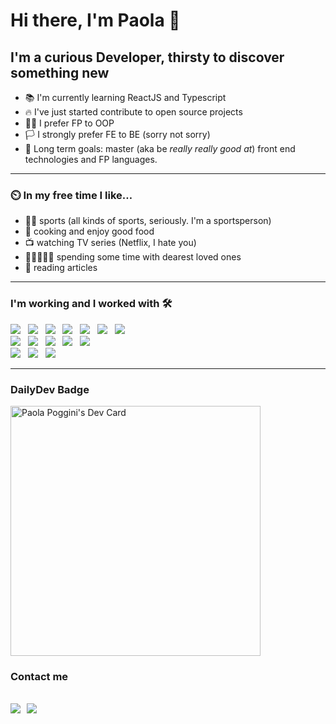 # Hi there, I'm Paola 👋

## I'm a curious Developer, thirsty to discover something new

- 📚 I'm currently learning ReactJS and Typescript
- 🔥 I've just started contribute to open source projects
- 💪🏼 I prefer FP to OOP
- 🏳️ I strongly prefer FE to BE (sorry not sorry)
- 🥅 Long term goals: master (aka be *really really good at*) front end technologies and FP languages.
---

### ⏲️ In my free time I like…	

- 🧗‍♀️ sports (all kinds of sports, seriously. I'm a sportsperson)
- 🍝 cooking and enjoy good food
- 📺 watching TV series (Netflix, I hate you)
- 🧑🏿‍🤝‍🧑🏽 spending some time with dearest loved ones
- 📰 reading articles
---

### I'm working and I worked with 🛠 
<p>
   <img src="https://img.shields.io/badge/HTML%20-%23F7DF1E.svg?&style=for-the-badge&color=E34F26" />&nbsp;&nbsp;
   <img src="https://img.shields.io/badge/css%20-%23F7DF1E.svg?&style=for-the-badge&color=5BA8EE" />&nbsp;&nbsp;
   <img src="https://img.shields.io/badge/Scss%20-%23F7DF1E.svg?&style=for-the-badge&color=CD6799" />&nbsp;&nbsp;
   <img src="https://img.shields.io/badge/JavaScript%20-%23F7DF1E.svg?&style=for-the-badge&color=F7DF1E" />&nbsp;&nbsp;
   <img src="https://img.shields.io/badge/Vue%20-%23F7DF1E.svg?&style=for-the-badge&color=41B883" />&nbsp;&nbsp;
   <img src="https://img.shields.io/badge/react%20-%23F7DF1E.svg?&style=for-the-badge&color=00D8FF" />&nbsp;&nbsp;
   <img src="https://img.shields.io/badge/TypeScript%20-%23F7DF1E.svg?&style=for-the-badge&color=3178C6" />&nbsp;&nbsp;
   <br />
   <img src="https://img.shields.io/badge/Php%20-%23F7DF1E.svg?&style=for-the-badge&color=#474A8A" />&nbsp;&nbsp;
   <img src="https://img.shields.io/badge/Symfony%20-%23F7DF1E.svg?&style=for-the-badge&color=000000" />&nbsp;&nbsp;
   <img src="https://img.shields.io/badge/Laravel%20-%23F7DF1E.svg?&style=for-the-badge&color=F24F3B" />&nbsp;&nbsp;
   <img src="https://img.shields.io/badge/Elixir%20-%23F7DF1E.svg?&style=for-the-badge&color=5b1ca3" />&nbsp;&nbsp;
   <img src="https://img.shields.io/badge/Phoenix%20-%23F7DF1E.svg?&style=for-the-badge&color=f75d3e" />&nbsp;&nbsp;
   <br />
   <img src="https://img.shields.io/badge/GitHub%20-%23F7DF1E.svg?&style=for-the-badge&color=000" />&nbsp;&nbsp;
   <img src="https://img.shields.io/badge/Bitbucket%20-%23F7DF1E.svg?&style=for-the-badge&color=2684FF" />&nbsp;&nbsp;
   <img src="https://img.shields.io/badge/Docker%20-%23F7DF1E.svg?&style=for-the-badge&color=2496ED" />&nbsp;&nbsp;
</p> 


---

### DailyDev Badge
<a href="https://app.daily.dev/paolapog"><img src="https://api.daily.dev/devcards/004d842db7cd455a828e8c4d7a8946c8.png?r=4l1" width="400" alt="Paola Poggini's Dev Card"/></a>


### Contact me 
<a href="https://www.linkedin.com/in/paola-poggini-644169180/"><img src="https://img.shields.io/badge/linkedin-%230077B5.svg?&style=for-the-badge&logo=linkedin&logoColor=white" /></a>&nbsp;
<a href="mailto:paopoggini2@gmail.com"><img src="https://img.shields.io/badge/gmail-%23D14836.svg?&style=for-the-badge&logo=gmail&logoColor=white" /></a>&nbsp;&nbsp;&nbsp;&nbsp;
---

[linkedin]: https://www.linkedin.com/in/paola-poggini-644169180/
